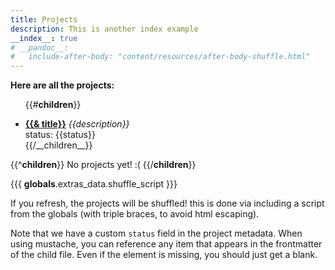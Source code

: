 ```yaml
---
title: Projects
description: This is another index example
__index__: true
# __pandoc__:
#   include-after-body: "content/resources/after-body-shuffle.html"
---
```


**Here are all the projects:**

<ul id="shuffleme">

{{#__children__}}
<li>
<a href="{{__filename__}}"><b>{{& title}}</b></a>
	<em>{{description}}</em>  
	<br/>
	status: {{status}}
</li>
{{/__children__}}

</ul>

{{^__children__}}
No projects yet! :(
{{/__children__}}

{{{ __globals__.extras_data.shuffle_script }}}

If you refresh, the projects will be shuffled! this is done via including a script from the globals (with triple braces, to avoid html escaping).


Note that we have a custom `status` field in the project metadata. When using mustache, you can reference any item that appears in the frontmatter of the child file. Even if the element is missing, you should just get a blank.